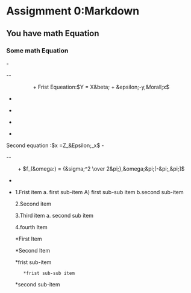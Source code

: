 # Assigmment 0:Markdown
## You have math Equation
### Some math Equation
-</p>
--<p align ="center">
 +
 Frist Equeation:$Y = X&beta; + &epsilon;-y,&forall;x$
 - </p>
 + <div>
 - <p align ="center">
 + <div>
  Second equation :$x =Z_&Epsilon;_x$
  -</p>
  -- <p align ="center">
  + 
  $f_(&omega:) = {&sigma;^2 \over 2&pi;},&omega;&pi;[-&pi;,&pi;]$
  - </p>
  + <div>
    1.Frist item a. first sub-item A) first sub-sub item b.second sub-item 

    2.Second item 

    3.Third item
        a. second sub item 

    4.fourth Item

    *First Item

    *Second Item
       
       *frist sub-item
           
           *frist sub-sub item

     *second sub-item       

